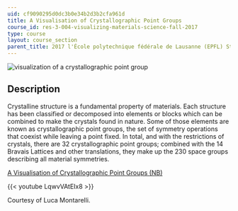 ```yaml
---
uid: cf9090295d0dc3b0e34b2d3b2cfa961d
title: A Visualisation of Crystallographic Point Groups
course_id: res-3-004-visualizing-materials-science-fall-2017
type: course
layout: course_section
parent_title: 2017 l'École polytechnique fédérale de Lausanne (EPFL) Student Projects
---
```


![visualization of a crystallographic point group](https://open-learning-course-data-production.s3.amazonaws.com/res-3-004-visualizing-materials-science-fall-2017/6c9225f6b061c3d0cd349dc33fd0f35f_MITRES_3_004F17_30_monta.jpg)

Description
-----------

Crystalline structure is a fundamental property of materials. Each structure has been classified or decomposed into elements or blocks which can be combined to make the crystals found in nature. Some of those elements are known as crystallographic point groups, the set of symmetry operations that coexist while leaving a point fixed. In total, and with the restrictions of crystals, there are 32 crystallographic point groups; combined with the 14 Bravais Lattices and other translations, they make up the 230 space groups describing all material symmetries.

[A Visualisation of Crystallographic Point Groups (NB)](https://open-learning-course-data-production.s3.amazonaws.com/res-3-004-visualizing-materials-science-fall-2017/71f79a83a192f9a7fc19b3536461881a_2017EPFL_monta.nb)

{{< youtube LqwvVAtEIx8 >}}

Courtesy of Luca Montarelli.